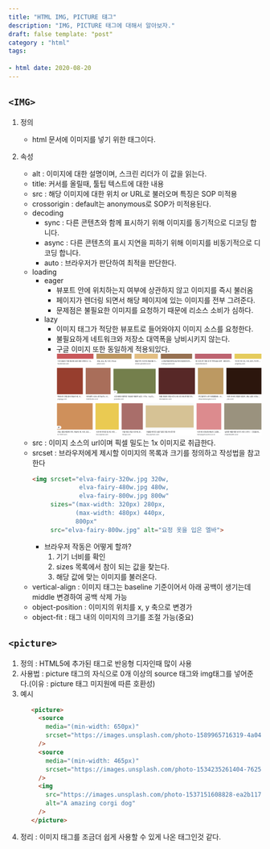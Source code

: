 ```yaml
---
title: "HTML IMG, PICTURE 턔그"
description: "IMG, PICTURE 태그에 대해서 알아보자."
draft: false template: "post"
category : "html"
tags:

- html date: 2020-08-20
---
```

## `<IMG>`
1. 정의
    - html 문서에 이미지를 넣기 위한 태그이다.

2. 속성
    - alt : 이미지에 대한 설명이며, 스크린 리더가 이 값을 읽는다.
    - title: 커서를 올릴때, 툴팁 텍스트에 대한 내용
    - src : 해당 이미지에 대한 위치 or URL로 불러오며 특징은 SOP 미적용
    - crossorigin : default는 anonymous로 SOP가 미적용된다.
    - decoding
        - sync : 다른 콘텐츠와 함께 표시하기 위해 이미지를 동기적으로 디코딩 합니다.
        - async : 다른 콘텐츠의 표시 지연을 피하기 위해 이미지를 비동기적으로 디코딩 합니다.
        - auto : 브라우저가 판단하여 최적을 판단한다.
    - loading
        - eager
            - 뷰포트 안에 위치하는지 여부에 상관하지 않고 이미지를 즉시 불러옴 
            - 페이지가 렌더링 되면서 해당 페이지에 있는 이미지를 전부 그려준다. 
            - 문제점은 불필요한 이미지를 요청하기 때문에 리소스 소비가 심하다.
        - lazy
            - 이미지 태그가 적당한 뷰포트로 들어와야지 이미지 소스를 요청한다.
            - 불필요하게 네트워크와 저장소 대역폭을 낭비시키지 않는다.
            - 구글 이미지 또한 동일하게 적용되있다.  
            ![구글 이미지 검색](../../assets/googleimage.png)
    - src : 이미지 소스의 url이며 픽셀 밀도는 1x 이미지로 취급한다.
    - srcset : 브라우저에게 제시할 이미지의 목록과 크기를 정의하고 작성법을 참고한다
        ```html
        <img srcset="elva-fairy-320w.jpg 320w,
                     elva-fairy-480w.jpg 480w,
                     elva-fairy-800w.jpg 800w"
             sizes="(max-width: 320px) 280px,
                    (max-width: 480px) 440px,
                    800px"
             src="elva-fairy-800w.jpg" alt="요정 옷을 입은 엘바">
        ```
        - 브라우저 작동은 어떻게 할까?
            1. 기기 너비를 확인
            2. sizes 목록에서 참이 되는 값을 찾는다.
            3. 해당 값에 맞는 이미지를 불러온다.
    - vertical-align : 이미지 태그는 baseline 기준이어서 아래 공백이 생기는데 middle 변경하여 공백 삭제 가능
    - object-position : 이미지의 위치를 x, y 축으로 변경가
    - object-fit : 태그 내의 이미지의 크기를 조절 가능(중요)
   
## `<picture>`
1. 정의 : HTML5에 추가된 태그로 반응형 디자인때 많이 사용
2. 사용법 : picture 태그의 자식으로 0개 이상의 source 태그와 img태그를 넣어준다.(이유 : picture 태그 미지원에 따른 호환성)
3. 예시
    ```html
       <picture>
         <source
           media="(min-width: 650px)"
           srcset="https://images.unsplash.com/photo-1589965716319-4a041b58fa8a?ixlib=rb-1.2.1&ixid=eyJhcHBfaWQiOjEyMDd9&auto=format&fit=crop&w=1867&q=80"
         />
         <source
           media="(min-width: 465px)"
           srcset="https://images.unsplash.com/photo-1534235261404-7625cd79bdb9?ixlib=rb-1.2.1&ixid=eyJhcHBfaWQiOjEyMDd9&auto=format&fit=crop&w=1950&q=80"
         />
         <img
           src="https://images.unsplash.com/photo-1537151608828-ea2b11777ee8?ixlib=rb-1.2.1&ixid=eyJhcHBfaWQiOjEyMDd9&auto=format&fit=crop&w=939&q=80"
           alt="A amazing corgi dog"
         />
       </picture>
    ```
4. 정리 : 이미지 태그를 조금더 쉽게 사용할 수 있게 나온 태그인것 같다. 
